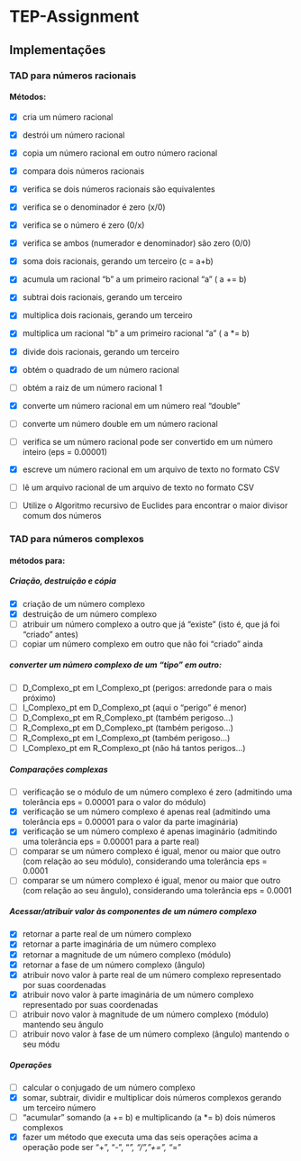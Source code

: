 # TEP-Assignment

## Implementações

### TAD para números racionais
#### Métodos:
- [x] cria um número racional
- [x] destrói um número racional
- [x] copia um número racional em outro número racional
- [x] compara dois números racionais
- [x] verifica se dois números racionais são equivalentes
- [x] verifica se o denominador é zero (x/0)
- [x] verifica se o número é zero (0/x)
- [x] verifica se ambos (numerador e denominador) são zero (0/0)
- [x] soma dois racionais, gerando um terceiro (c = a+b)
- [x] acumula um racional “b” a um primeiro racional “a” ( a += b)
- [x] subtrai dois racionais, gerando um terceiro
- [x] multiplica dois racionais, gerando um terceiro
- [x] multiplica um racional “b” a um primeiro racional “a” ( a *= b)
- [x] divide dois racionais, gerando um terceiro
- [x] obtém o quadrado de um número racional
- [  ] obtém a raiz de um número racional 1
- [x] converte um número racional em um número real “double”
- [  ] converte um número double em um número racional 
- [  ] verifica se um número racional pode ser convertido em um número inteiro (eps = 0.00001)
- [x] escreve um número racional em um arquivo de texto no formato CSV 
- [  ] lê um arquivo racional de um arquivo de texto no formato CSV
- [  ] Utilize o Algoritmo recursivo de Euclides para encontrar o maior divisor comum dos números



### TAD para números complexos
#### métodos para:

##### Criação, destruição e cópia
- [x] criação de um número complexo
- [x] destruição de um número complexo
- [  ] atribuir um número complexo a outro que já “existe” (isto é, que já foi “criado” antes)
- [  ] copiar um número complexo em outro que não foi “criado” ainda

##### converter um número complexo de um “tipo” em outro:
- [  ] D_Complexo_pt em I_Complexo_pt (perigos: arredonde para o mais próximo)
- [  ] I_Complexo_pt em D_Complexo_pt (aqui o “perigo” é menor)
- [  ] D_Complexo_pt em R_Complexo_pt (também perigoso...)
- [  ] R_Complexo_pt em D_Complexo_pt (também perigoso...)
- [  ] R_Complexo_pt em I_Complexo_pt (também perigoso...)
- [  ] I_Complexo_pt em R_Complexo_pt (não há tantos perigos...)

##### Comparações complexas
- [  ] verificação se o módulo de um número complexo é zero (admitindo uma tolerância eps = 0.00001 para o valor do módulo)
- [x] verificação se um número complexo é apenas real (admitindo uma tolerância eps = 0.00001 para o valor da parte imaginária)
- [x] verificação se um número complexo é apenas imaginário (admitindo uma tolerância eps = 0.00001 para a parte real)
- [  ] comparar se um número complexo é igual, menor ou maior que outro (com relação ao seu módulo), considerando uma tolerância eps = 0.0001
- [  ] comparar se um número complexo é igual, menor ou maior que outro (com relação ao seu ângulo), considerando uma tolerância eps = 0.0001

##### Acessar/atribuir valor às componentes de um número complexo
- [x] retornar a parte real de um número complexo
- [x] retornar a parte imaginária de um número complexo
- [x] retornar a magnitude de um número complexo (módulo)
- [x] retornar a fase de um número complexo (ângulo)
- [x] atribuir novo valor à parte real de um número complexo representado por suas coordenadas
- [x] atribuir novo valor à parte imaginária de um número complexo representado por suas coordenadas
- [  ] atribuir novo valor à magnitude de um número complexo (módulo) mantendo seu ângulo
- [  ] atribuir novo valor à fase de um número complexo (ângulo) mantendo o seu módu

##### Operações
- [  ] calcular o conjugado de um número complexo
- [x] somar, subtrair, dividir e multiplicar dois números complexos gerando um terceiro número
- [  ] “acumular” somando (a += b) e multiplicando (a *= b) dois números complexos
- [x] fazer um método que executa uma das seis operações acima a operação pode ser “+”, “-”, “*”, “/”,”+=”, “*=”
